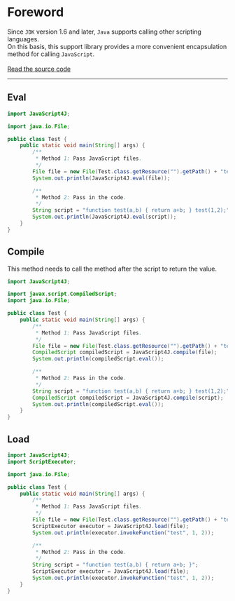 # Foreword
Since `JDK` version 1.6 and later, `Java` supports calling other scripting languages.
<br>
On this basis, this support library provides a more convenient encapsulation method for calling `JavaScript`.
<br><br>
[Read the source code](../../../src/main/java/org/huyemt/javascript4j)
***
## Eval

```java
import JavaScript4J;

import java.io.File;

public class Test {
    public static void main(String[] args) {
        /**
         * Method 1: Pass JavaScript files.
         */
        File file = new File(Test.class.getResource("").getPath() + "test.js");
        System.out.println(JavaScript4J.eval(file));

        /**
         * Method 2: Pass in the code.
         */
        String script = "function test(a,b) { return a+b; } test(1,2);";
        System.out.println(JavaScript4J.eval(script));
    }
}
```
## Compile
This method needs to call the method after the script to return the value.

```java
import JavaScript4J;

import javax.script.CompiledScript;
import java.io.File;

public class Test {
    public static void main(String[] args) {
        /**
         * Method 1: Pass JavaScript files.
         */
        File file = new File(Test.class.getResource("").getPath() + "test.js");
        CompiledScript compiledScript = JavaScript4J.compile(file);
        System.out.println(compiledScript.eval());

        /**
         * Method 2: Pass in the code.
         */
        String script = "function test(a,b) { return a+b; } test(1,2);";
        CompiledScript compiledScript = JavaScript4J.compile(script);
        System.out.println(compiledScript.eval());
    }
}
```
## Load

```java
import JavaScript4J;
import ScriptExecutor;

import java.io.File;

public class Test {
    public static void main(String[] args) {
        /**
         * Method 1: Pass JavaScript files.
         */
        File file = new File(Test.class.getResource("").getPath() + "test.js");
        ScriptExecutor executor = JavaScript4J.load(file);
        System.out.println(executor.invokeFunction("test", 1, 2));

        /**
         * Method 2: Pass in the code.
         */
        String script = "function test(a,b) { return a+b; }";
        ScriptExecutor executor = JavaScript4J.load(file);
        System.out.println(executor.invokeFunction("test", 1, 2));
    }
}
```